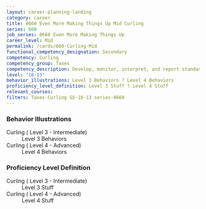 ```yaml
---
layout: career-planning-landing
category: career
title: 0660 Even More Making Things Up Mid Curling
series: 660
job_series: 0660 Even More Making Things Up
career_level: Mid
permalink: /cards/660-Curling-Mid
functional_competency_designation: Secondary
competency: Curling
competency_group: Taxes
competency_description: Develop, monitor, interpret, and report standardized processes/operations to ensure transparency and compliance with financial statutory, regulatory, and leadership guidance with the intent of promoting effectiveness and accountability.
level: "10-13"
behavior_illustrations: Level 3 Behaviors ? Level 4 Behaviors
proficiency_level_definition: Level 3 Stuff ? Level 4 Stuff
relevant_courses: 
filters: Taxes-Curling GS-10-13 series-0660
---
```


<div class="desktop:grid-col-6 margin-y-205">
  <div class="border-top-05 bg-white padding-2 shadow-5 height-full members-hover border-1px border-gray-30 border-top-orange radius-lg">
    <h3>Behavior Illustrations</h3>
    <dl class="text-base"><dt>Curling ( Level 3 - Intermediate)</dt><dd>Level 3 Behaviors</dd><dt>Curling ( Level 4 - Advanced)</dt><dd>Level 4 Behaviors</dd></dl>
  </div>
</div>
<div class="desktop:grid-col-6 margin-y-205">
  <div class="border-top-05 bg-white padding-2 shadow-5 height-full members-hover border-1px border-gray-30 border-top-orange radius-lg">
    <h3>Proficiency Level Definition</h3>
    <dl class="text-base"><dt>Curling ( Level 3 - Intermediate)</dt><dd>Level 3 Stuff</dd><dt>Curling ( Level 4 - Advanced)</dt><dd>Level 4 Stuff</dd></dl>
  </div>
</div>